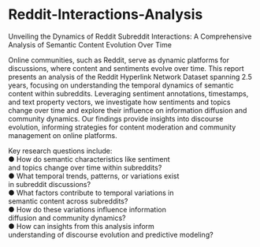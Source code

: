 # Reddit-Interactions-Analysis
Unveiling the Dynamics of Reddit Subreddit Interactions: A Comprehensive Analysis of Semantic Content Evolution Over Time

Online communities, such as Reddit, serve as dynamic platforms for discussions, where content and sentiments evolve over time. This report presents an analysis of the Reddit Hyperlink Network Dataset spanning 2.5 years, focusing on understanding the temporal dynamics of semantic content within subreddits. Leveraging sentiment annotations, timestamps, and text property vectors, we investigate how sentiments and topics change over time and explore their influence on information diffusion and community dynamics. Our findings provide insights into discourse evolution, informing strategies for content moderation and community management on online platforms.

Key research questions include:  
  ● How do semantic characteristics like sentiment  
  and topics change over time within subreddits?  
  ● What temporal trends, patterns, or variations exist  
  in subreddit discussions?  
  ● What factors contribute to temporal variations in  
  semantic content across subreddits?  
  ● How do these variations influence information  
  diffusion and community dynamics?  
  ● How can insights from this analysis inform  
  understanding of discourse evolution and predictive modeling?  
